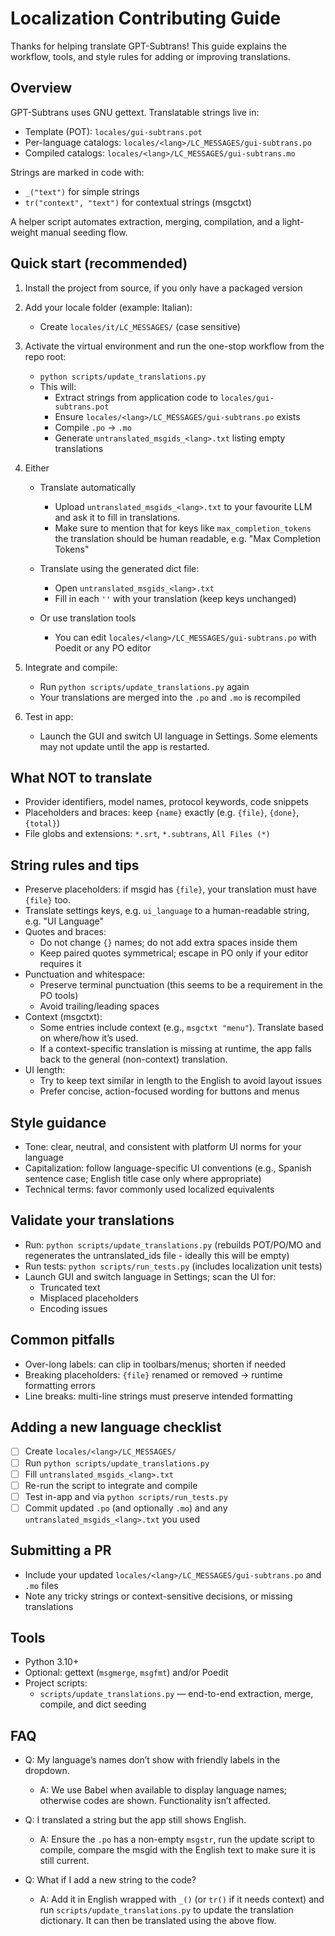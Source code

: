 # Localization Contributing Guide

Thanks for helping translate GPT-Subtrans! This guide explains the workflow, tools, and style rules for adding or improving translations.

## Overview

GPT-Subtrans uses GNU gettext. Translatable strings live in:
- Template (POT): `locales/gui-subtrans.pot`
- Per-language catalogs: `locales/<lang>/LC_MESSAGES/gui-subtrans.po`
- Compiled catalogs: `locales/<lang>/LC_MESSAGES/gui-subtrans.mo`

Strings are marked in code with:
- `_("text")` for simple strings
- `tr("context", "text")` for contextual strings (msgctxt)

A helper script automates extraction, merging, compilation, and a light-weight manual seeding flow.

## Quick start (recommended)

1) Install the project from source, if you only have a packaged version

2) Add your locale folder (example: Italian):
   - Create `locales/it/LC_MESSAGES/` (case sensitive)

3) Activate the virtual environment and run the one-stop workflow from the repo root:
   - `python scripts/update_translations.py`
   - This will:
     - Extract strings from application code to `locales/gui-subtrans.pot`
     - Ensure `locales/<lang>/LC_MESSAGES/gui-subtrans.po` exists
     - Compile `.po` → `.mo`
     - Generate `untranslated_msgids_<lang>.txt` listing empty translations

4) Either 
    - Translate automatically
        - Upload `untranslated_msgids_<lang>.txt` to your favourite LLM and ask it to fill in translations.
        - Make sure to mention that for keys like `max_completion_tokens` the translation should be human readable, e.g. "Max Completion Tokens" 

    - Translate using the generated dict file:
        - Open `untranslated_msgids_<lang>.txt`
        - Fill in each `''` with your translation (keep keys unchanged)

    - Or use translation tools
        - You can edit `locales/<lang>/LC_MESSAGES/gui-subtrans.po` with Poedit or any PO editor

5) Integrate and compile:
   - Run `python scripts/update_translations.py` again
   - Your translations are merged into the `.po` and `.mo` is recompiled

6) Test in app:
   - Launch the GUI and switch UI language in Settings. Some elements may not update until the app is restarted.

## What NOT to translate

- Provider identifiers, model names, protocol keywords, code snippets
- Placeholders and braces: keep `{name}` exactly (e.g. `{file}`, `{done}`, `{total}`)
- File globs and extensions: `*.srt`, `*.subtrans`, `All Files (*)`

## String rules and tips

- Preserve placeholders: if msgid has `{file}`, your translation must have `{file}` too.
- Translate settings keys, e.g. `ui_language` to a human-readable string, e.g. "UI Language"
- Quotes and braces:
  - Do not change `{}` names; do not add extra spaces inside them
  - Keep paired quotes symmetrical; escape in PO only if your editor requires it
- Punctuation and whitespace:
  - Preserve terminal punctuation (this seems to be a requirement in the PO tools)
  - Avoid trailing/leading spaces
- Context (msgctxt):
  - Some entries include context (e.g., `msgctxt "menu"`). Translate based on where/how it’s used.
  - If a context-specific translation is missing at runtime, the app falls back to the general (non-context) translation.
- UI length:
  - Try to keep text similar in length to the English to avoid layout issues
  - Prefer concise, action-focused wording for buttons and menus

## Style guidance

- Tone: clear, neutral, and consistent with platform UI norms for your language
- Capitalization: follow language-specific UI conventions (e.g., Spanish sentence case; English title case only where appropriate)
- Technical terms: favor commonly used localized equivalents

## Validate your translations

- Run: `python scripts/update_translations.py` (rebuilds POT/PO/MO and regenerates the untranslated_ids file - ideally this will be empty)
- Run tests: `python scripts/run_tests.py` (includes localization unit tests)
- Launch GUI and switch language in Settings; scan the UI for:
  - Truncated text
  - Misplaced placeholders
  - Encoding issues

## Common pitfalls

- Over-long labels: can clip in toolbars/menus; shorten if needed
- Breaking placeholders: `{file}` renamed or removed → runtime formatting errors
- Line breaks: multi-line strings must preserve intended formatting

## Adding a new language checklist

- [ ] Create `locales/<lang>/LC_MESSAGES/`
- [ ] Run `python scripts/update_translations.py`
- [ ] Fill `untranslated_msgids_<lang>.txt`
- [ ] Re-run the script to integrate and compile
- [ ] Test in-app and via `python scripts/run_tests.py`
- [ ] Commit updated `.po` (and optionally `.mo`) and any `untranslated_msgids_<lang>.txt` you used

## Submitting a PR

- Include your updated `locales/<lang>/LC_MESSAGES/gui-subtrans.po` and `.mo` files
- Note any tricky strings or context-sensitive decisions, or missing translations

## Tools
- Python 3.10+
- Optional: gettext (`msgmerge`, `msgfmt`) and/or Poedit
- Project scripts:
  - `scripts/update_translations.py` — end-to-end extraction, merge, compile, and dict seeding

## FAQ

- Q: My language’s names don’t show with friendly labels in the dropdown.
  - A: We use Babel when available to display language names; otherwise codes are shown. Functionality isn’t affected.

- Q: I translated a string but the app still shows English.
  - A: Ensure the `.po` has a non-empty `msgstr`, run the update script to compile, compare the msgid with the English text to make sure it is still current.

- Q: What if I add a new string to the code?
  - A: Add it in English wrapped with `_()` (or `tr()` if it needs context) and run `scripts/update_translations.py` to update the translation dictionary. It can then be translated using the above flow.
